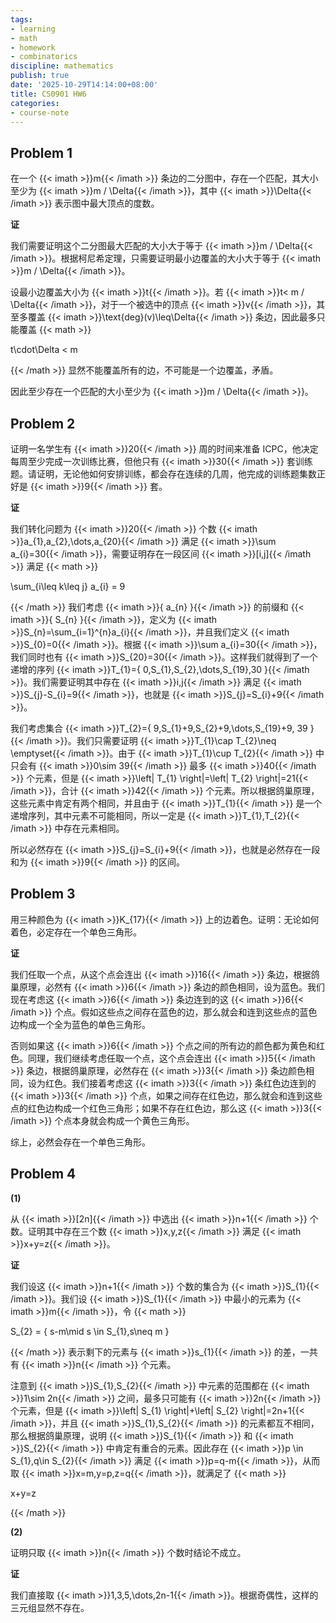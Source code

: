 ```yaml
---
tags:
- learning
- math
- homework
- combinatorics
discipline: mathematics
publish: true
date: '2025-10-29T14:14:00+08:00'
title: CS0901 HW6
categories:
- course-note
---
```

## Problem 1

在一个 {{< imath >}}m{{< /imath >}} 条边的二分图中，存在一个匹配，其大小至少为 {{< imath >}}m / \Delta{{< /imath >}}，其中 {{< imath >}}\Delta{{< /imath >}} 表示图中最大顶点的度数。

**证**

我们需要证明这个二分图最大匹配的大小大于等于 {{< imath >}}m / \Delta{{< /imath >}}。根据柯尼希定理，只需要证明最小边覆盖的大小大于等于 {{< imath >}}m / \Delta{{< /imath >}}。

设最小边覆盖大小为 {{< imath >}}t{{< /imath >}}。若 {{< imath >}}t<  m / \Delta{{< /imath >}}，对于一个被选中的顶点 {{< imath >}}v{{< /imath >}}，其至多覆盖 {{< imath >}}\text{deg}(v)\leq\Delta{{< /imath >}} 条边，因此最多只能覆盖
{{< math >}}

t\cdot\Delta < m

{{< /math >}}
显然不能覆盖所有的边，不可能是一个边覆盖，矛盾。

因此至少存在一个匹配的大小至少为 {{< imath >}}m / \Delta{{< /imath >}}。

## Problem 2

证明一名学生有 {{< imath >}}20{{< /imath >}} 周的时间来准备 ICPC，他决定每周至少完成一次训练比赛，但他只有 {{< imath >}}30{{< /imath >}} 套训练题。请证明，无论他如何安排训练，都会存在连续的几周，他完成的训练题集数正好是 {{< imath >}}9{{< /imath >}} 套。

**证**

我们转化问题为 {{< imath >}}20{{< /imath >}} 个数 {{< imath >}}a_{1},a_{2},\dots,a_{20}{{< /imath >}} 满足 {{< imath >}}\sum a_{i}=30{{< /imath >}}，需要证明存在一段区间 {{< imath >}}[i,j]{{< /imath >}} 满足
{{< math >}}

\sum_{i\leq k\leq j} a_{i} = 9

{{< /math >}}
我们考虑 {{< imath >}}\{ a_{n} \}{{< /imath >}} 的前缀和 {{< imath >}}\{ S_{n} \}{{< /imath >}}，定义为 {{< imath >}}S_{n}=\sum_{i=1}^{n}a_{i}{{< /imath >}}，并且我们定义 {{< imath >}}S_{0}=0{{< /imath >}}。根据 {{< imath >}}\sum a_{i}=30{{< /imath >}}，我们同时也有 {{< imath >}}S_{20}=30{{< /imath >}}。这样我们就得到了一个递增的序列 {{< imath >}}T_{1}=\{ 0,S_{1},S_{2},\dots,S_{19},30 \}{{< /imath >}}。我们需要证明其中存在 {{< imath >}}i,j{{< /imath >}} 满足 {{< imath >}}S_{j}-S_{i}=9{{< /imath >}}，也就是 {{< imath >}}S_{j}=S_{i}+9{{< /imath >}}。

我们考虑集合 {{< imath >}}T_{2}=\{ 9,S_{1}+9,S_{2}+9,\dots,S_{19}+9, 39 \}{{< /imath >}}。我们只需要证明 {{< imath >}}T_{1}\cap T_{2}\neq \emptyset{{< /imath >}}。由于 {{< imath >}}T_{1}\cup T_{2}{{< /imath >}} 中只会有 {{< imath >}}0\sim 39{{< /imath >}} 最多 {{< imath >}}40{{< /imath >}} 个元素，但是 {{< imath >}}\left| T_{1} \right|=\left| T_{2} \right|=21{{< /imath >}}，合计 {{< imath >}}42{{< /imath >}} 个元素。所以根据鸽巢原理，这些元素中肯定有两个相同，并且由于 {{< imath >}}T_{1}{{< /imath >}} 是一个递增序列，其中元素不可能相同，所以一定是 {{< imath >}}T_{1},T_{2}{{< /imath >}} 中存在元素相同。

所以必然存在 {{< imath >}}S_{j}=S_{i}+9{{< /imath >}}，也就是必然存在一段和为 {{< imath >}}9{{< /imath >}} 的区间。

## Problem 3

用三种颜色为 {{< imath >}}K_{17}{{< /imath >}} 上的边着色。证明：无论如何着色，必定存在一个单色三角形。

**证**

我们任取一个点，从这个点会连出 {{< imath >}}16{{< /imath >}} 条边，根据鸽巢原理，必然有 {{< imath >}}6{{< /imath >}} 条边的颜色相同，设为蓝色。我们现在考虑这 {{< imath >}}6{{< /imath >}} 条边连到的这 {{< imath >}}6{{< /imath >}} 个点。假如这些点之间存在蓝色的边，那么就会和连到这些点的蓝色边构成一个全为蓝色的单色三角形。

否则如果这 {{< imath >}}6{{< /imath >}} 个点之间的所有边的颜色都为黄色和红色。同理，我们继续考虑任取一个点，这个点会连出 {{< imath >}}5{{< /imath >}} 条边，根据鸽巢原理，必然存在 {{< imath >}}3{{< /imath >}} 条边颜色相同，设为红色。我们接着考虑这 {{< imath >}}3{{< /imath >}} 条红色边连到的 {{< imath >}}3{{< /imath >}} 个点，如果之间存在红色边，那么就会和连到这些点的红色边构成一个红色三角形；如果不存在红色边，那么这 {{< imath >}}3{{< /imath >}} 个点本身就会构成一个黄色三角形。

综上，必然会存在一个单色三角形。

## Problem 4

**(1)**

从 {{< imath >}}[2n]{{< /imath >}} 中选出 {{< imath >}}n+1{{< /imath >}} 个数。证明其中存在三个数 {{< imath >}}x,y,z{{< /imath >}} 满足 {{< imath >}}x+y=z{{< /imath >}}。

**证**

我们设这 {{< imath >}}n+1{{< /imath >}} 个数的集合为 {{< imath >}}S_{1}{{< /imath >}}。我们设 {{< imath >}}S_{1}{{< /imath >}} 中最小的元素为 {{< imath >}}m{{< /imath >}}，令
{{< math >}}

S_{2} = \{ s-m\mid s \in S_{1},s\neq m \}

{{< /math >}}
表示剩下的元素与 {{< imath >}}s_{1}{{< /imath >}} 的差，一共有 {{< imath >}}n{{< /imath >}} 个元素。

注意到 {{< imath >}}S_{1},S_{2}{{< /imath >}} 中元素的范围都在 {{< imath >}}1\sim 2n{{< /imath >}} 之间，最多只可能有 {{< imath >}}2n{{< /imath >}} 个元素，但是 {{< imath >}}\left| S_{1} \right|+\left| S_{2} \right|=2n+1{{< /imath >}}，并且 {{< imath >}}S_{1},S_{2}{{< /imath >}} 的元素都互不相同，那么根据鸽巢原理，说明 {{< imath >}}S_{1}{{< /imath >}} 和 {{< imath >}}S_{2}{{< /imath >}} 中肯定有重合的元素。因此存在 {{< imath >}}p \in S_{1},q\in S_{2}{{< /imath >}} 满足 {{< imath >}}p=q-m{{< /imath >}}，从而取 {{< imath >}}x=m,y=p,z=q{{< /imath >}}，就满足了
{{< math >}}

x+y=z

{{< /math >}}

**(2)**

证明只取 {{< imath >}}n{{< /imath >}} 个数时结论不成立。

**证**

我们直接取 {{< imath >}}1,3,5,\dots,2n-1{{< /imath >}}。根据奇偶性，这样的三元组显然不存在。